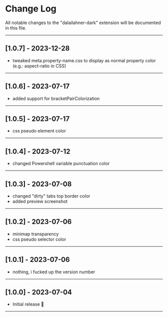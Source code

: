 # Change Log

All notable changes to the "dalailahner-dark" extension will be documented in this file.

---

## [1.0.7] - 2023-12-28

- tweaked meta.property-name.css to display as normal property color (e.g.: aspect-ratio in CSS)

---

## [1.0.6] - 2023-07-17

- added support for bracketPairColorization

---

## [1.0.5] - 2023-07-17

- css pseudo element color

---

## [1.0.4] - 2023-07-12

- changed Powershell variable punctuation color

---

## [1.0.3] - 2023-07-08

- changed "dirty" tabs top border color
- added preview screenshot

---

## [1.0.2] - 2023-07-06

- minimap transparency
- css pseudo selector color

---

## [1.0.1] - 2023-07-06

- nothing, i fucked up the version number

---

## [1.0.0] - 2023-07-04

- Initial release 🎉

---
